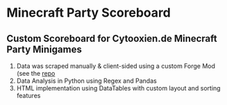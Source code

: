 # Minecraft Party Scoreboard #
## Custom Scoreboard for Cytooxien.de Minecraft Party Minigames ##

1. Data was scraped manually & client-sided using a custom Forge Mod (see the [repo](https://github.com/Fflopse/fflopsScrape-mcpRecords/tree/main)
2. Data Analysis in Python using Regex and Pandas
3. HTML implementation using DataTables with custom layout and sorting features
